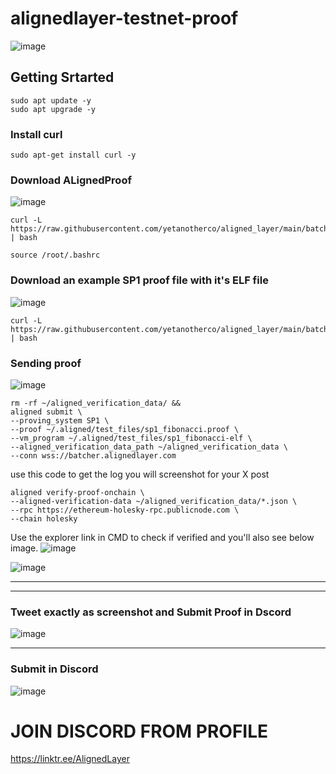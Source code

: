 # alignedlayer-testnet-proof  

![image](https://github.com/Ravindrareddy161/alignedlayer-testnet-proof/assets/152148394/42258669-d821-44c4-a646-e6572c39bbaf)


## Getting Srtarted 

```
sudo apt update -y
sudo apt upgrade -y
```

### Install curl 
```
sudo apt-get install curl -y
```

### Download ALignedProof 
![image](https://github.com/Ravindrareddy161/alignedlayer-testnet-proof/assets/152148394/d3ec8a6a-adcf-48f5-a72f-b794c3290440)

```
curl -L https://raw.githubusercontent.com/yetanotherco/aligned_layer/main/batcher/aligned/install_aligned.sh | bash
```

```
source /root/.bashrc
```


### Download an example SP1 proof file with it's ELF file 
![image](https://github.com/Ravindrareddy161/alignedlayer-testnet-proof/assets/152148394/79105b35-f907-435b-966d-0ec00cac6f18)


```
curl -L https://raw.githubusercontent.com/yetanotherco/aligned_layer/main/batcher/aligned/get_proof_test_files.sh | bash
```


### Sending proof 

![image](https://github.com/Ravindrareddy161/alignedlayer-testnet-proof/assets/152148394/0a59b7e8-2f75-4882-b333-ebb43547089a)

```
rm -rf ~/aligned_verification_data/ &&
aligned submit \
--proving_system SP1 \
--proof ~/.aligned/test_files/sp1_fibonacci.proof \
--vm_program ~/.aligned/test_files/sp1_fibonacci-elf \
--aligned_verification_data_path ~/aligned_verification_data \
--conn wss://batcher.alignedlayer.com
```

use this code to get the log you will screenshot for your X post
```
aligned verify-proof-onchain \
--aligned-verification-data ~/aligned_verification_data/*.json \
--rpc https://ethereum-holesky-rpc.publicnode.com \
--chain holesky
```


Use the explorer link in CMD to check if verified and you'll also see below image. 
![image](https://github.com/Ravindrareddy161/alignedlayer-testnet-proof/assets/152148394/fd570acb-5b6f-481e-b9b0-d0bd3143fc51)

![image](https://github.com/Ravindrareddy161/alignedlayer-testnet-proof/assets/152148394/1ff9c16b-bb01-4e9d-8b68-6ae102af79b4)



-------------
----------------------
### Tweet exactly as screenshot and Submit Proof in Dscord 

![image](https://github.com/Ravindrareddy161/alignedlayer-testnet-proof/assets/152148394/266a2616-e364-4221-8ac5-1f100b842048)



--------------------------
### Submit in Discord 
![image](https://github.com/Ravindrareddy161/alignedlayer-testnet-proof/assets/152148394/8e528352-9716-4e43-8427-ada4dde3dff7)


# JOIN DISCORD FROM PROFILE 
https://linktr.ee/AlignedLayer




